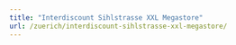 ```yaml
---
title: "Interdiscount Sihlstrasse XXL Megastore"
url: /zuerich/interdiscount-sihlstrasse-xxl-megastore/
---
```

